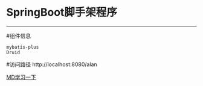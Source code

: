 # SpringBoot脚手架程序

-------
#组件信息

```
mybatis-plus  
Druid
```

#访问路径
http://localhost:8080/alan  



[MD学习一下](https://blog.csdn.net/kaitiren/article/details/38513715) 
